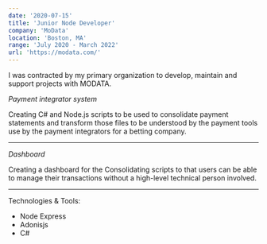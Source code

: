 ```yaml
---
date: '2020-07-15'
title: 'Junior Node Developer'
company: 'MoData'
location: 'Boston, MA'
range: 'July 2020 - March 2022'
url: 'https://modata.com/'
---
```


I was contracted by my primary organization to develop, maintain and support projects with MODATA.

_*Payment integrator system*_

Creating C# and Node.js scripts to be used to consolidate payment statements and transform those files to be understood by the payment tools use by the payment integrators for a betting company.

---
_*Dashboard*_

Creating a dashboard for the Consolidating scripts to that users can be able to manage their transactions without a high-level technical person involved.

---
Technologies & Tools:
- Node Express
- Adonisjs
- C#